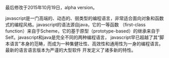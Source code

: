 最后修改于2015年10月19日，alpha version。

javascript是一门高端的、动态的、弱类型的编程语言，非常适合面向对象和函数式的编程风格。javascript的语法源自java，它的一等函数
（first-class function）来自于Scheme，它的基于原型（prototype-based）的继承来自于Self。javascript和java是完全不同的两种编程语言，
javascript早已超越了其“脚本语言”本身的范畴，而成为一种集健壮性、高效性和通用性为一身的编程语言。最新的语言语言版本为严谨的大型软件
开发定义了诸多新的特性。
